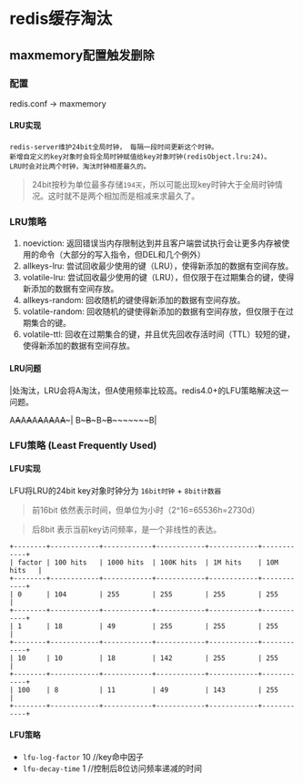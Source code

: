 # redis缓存淘汰

## maxmemory配置触发删除

### 配置

redis.conf -> maxmemory

#### LRU实现

    redis-server维护24bit全局时钟， 每隔一段时间更新这个时钟。  
    新增自定义的key对象时会将全局时钟赋值给key对象时钟(redisObject.lru:24)。  
    LRU时会对比两个时钟，淘汰时钟相差最久的。  

> 24bit按秒为单位最多存储`194天`，所以可能出现key时钟大于全局时钟情况。这时就不是两个相加而是相减来求最久了。

### LRU策略

1. noeviction: 返回错误当内存限制达到并且客户端尝试执行会让更多内存被使用的命令（大部分的写入指令，但DEL和几个例外）  
2. allkeys-lru: 尝试回收最少使用的键（LRU），使得新添加的数据有空间存放。  
3. volatile-lru: 尝试回收最少使用的键（LRU），但仅限于在过期集合的键，使得新添加的数据有空间存放。  
4. allkeys-random: 回收随机的键使得新添加的数据有空间存放。  
5. volatile-random: 回收随机的键使得新添加的数据有空间存放，但仅限于在过期集合的键。  
6. volatile-ttl: 回收在过期集合的键，并且优先回收存活时间（TTL）较短的键，使得新添加的数据有空间存放。  

#### LRU问题

|处淘汰，LRU会将A淘汰，但A使用频率比较高。redis4.0+的LFU策略解决这一问题。

A~~A~~A~~A~~A~~A~~A~~A~~A~~A~~~|
B~~~~~B~~~~~B~~~~~B~~~~~~~~~~~B|

### LFU策略 (Least Frequently Used)

#### LFU实现

LFU将LRU的24bit key对象时钟分为 `16bit时钟` + `8bit计数器`

> 前16bit 依然表示时间，但单位为小时（2^16=65536h=2730d）

> 后8bit 表示当前key访问频率，是一个非线性的表达。

```code
+--------+------------+------------+------------+------------+------------+
| factor | 100 hits   | 1000 hits  | 100K hits  | 1M hits    | 10M hits   |
+--------+------------+------------+------------+------------+------------+
| 0      | 104        | 255        | 255        | 255        | 255        |
+--------+------------+------------+------------+------------+------------+
| 1      | 18         | 49         | 255        | 255        | 255        |
+--------+------------+------------+------------+------------+------------+
| 10     | 10         | 18         | 142        | 255        | 255        |
+--------+------------+------------+------------+------------+------------+
| 100    | 8          | 11         | 49         | 143        | 255        |
+--------+------------+------------+------------+------------+------------+
```

#### LFU策略

- `lfu-log-factor` 10 //key命中因子
- `lfu-decay-time` 1 //控制后8位访问频率递减的时间
